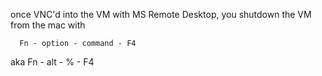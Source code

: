 
once VNC'd into the VM with MS Remote Desktop,
you shutdown the VM from the mac with

      Fn - option - command - F4
aka   Fn -  alt   -    %    - F4
